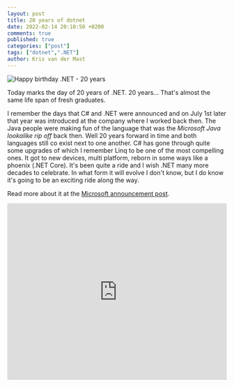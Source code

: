 ```yaml
---
layout: post
title: 20 years of dotnet
date: 2022-02-14 20:10:50 +0200
comments: true
published: true
categories: ["post"]
tags: ["dotnet",".NET"]
author: Kris van der Mast
---
```

![Happy birthday .NET - 20 years][1]

Today marks the day of 20 years of .NET. 20 years... That's almost the same life span of fresh graduates.

I remember the days that C# and .NET were announced and on July 1st later that year was introduced at the company where I worked back then. The Java people were making fun of the language that was the _Microsoft Java lookalike rip off_ back then. Well 20 years forward in time and both languages still co exist next to one another. C# has gone through quite some upgrades of which I remember Linq to be one of the most compelling ones. It got to new devices, multi platform, reborn in some ways like a phoenix (.NET Core). It's been quite a ride and I wish .NET many more decades to celebrate. In what form it will evolve I don't know, but I do know it's going to be an exciting ride along the way.

Read more about it at the [Microsoft announcement post][2].

<iframe style="border: 0; max-width: 100%; min-width: 100%;" src="https://aka.ms/docs/player?id=fc2abb92-981a-44c3-b1a9-ae66dfa0a126" width="720" height="405" title="Happy 20th Anniversary, .NET!"></iframe>

[1]: /images/20yearsdotnet.png
[2]: https://devblogs.microsoft.com/dotnet/happy-20th-anniversary-net/
